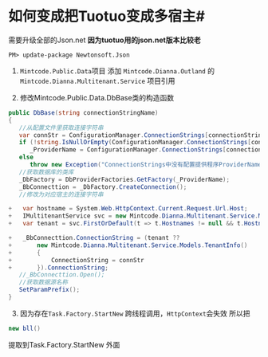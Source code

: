 # 如何变成把Tuotuo变成多宿主#

需要升级全部的Json.net **因为tuotuo用的json.net版本比较老**
```shell
PM> update-package Newtonsoft.Json
```

1.	`Mintcode.Public.Data`项目 添加 `Mintcode.Dianna.Outland` 的 `Mintcode.Dianna.Multitenant.Service` 项目引用

2.	修改Mintcode.Public.Data.DbBase类的构造函数
```csharp
public DbBase(string connectionStringName)
{
   //从配置文件里获取连接字符串
   var connStr = ConfigurationManager.ConnectionStrings[connectionStringName].ConnectionString;
   if (!string.IsNullOrEmpty(ConfigurationManager.ConnectionStrings[connectionStringName].ProviderName))
      _ProviderName = ConfigurationManager.ConnectionStrings[connectionStringName].ProviderName;
   else
      throw new Exception("ConnectionStrings中没有配置提供程序ProviderName！");
   //获取数据库的类库
   _DbFactory = DbProviderFactories.GetFactory(_ProviderName);
   _BbConnecttion = _DbFactory.CreateConnection();
   //修改为对应宿主的连接字符串

+   var hostname = System.Web.HttpContext.Current.Request.Url.Host;
+   IMultitenantService svc = new Mintcode.Dianna.Multitenant.Service.MultitenantService().GetAllTenantInfo();
+   var tenant = svc.FirstOrDefault(t => t.Hostnames != null && t.Hostnames.Contains(hostname));

+   _BbConnecttion.ConnectionString = (tenant ??
+       new Mintcode.Dianna.Multitenant.Service.Models.TenantInfo()
+       {
+           ConnectionString = connStr
+       }).ConnectionString;
   //_BbConnecttion.Open();
   //获取数据源名称
   SetParamPrefix();
}
```

3. 因为存在`Task.Factory.StartNew` 跨线程调用，`HttpContext`会失效
所以把
```csharp
new bll() 
```
提取到Task.Factory.StartNew 外面


